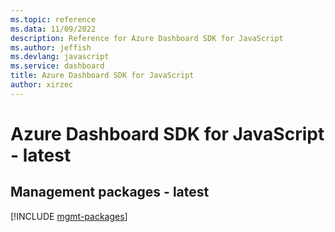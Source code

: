 ```yaml
---
ms.topic: reference
ms.data: 11/09/2022
description: Reference for Azure Dashboard SDK for JavaScript
ms.author: jeffish
ms.devlang: javascript
ms.service: dashboard
title: Azure Dashboard SDK for JavaScript
author: xirzec
---
```

# Azure Dashboard SDK for JavaScript - latest

## Management packages - latest
[!INCLUDE [mgmt-packages](dashboard-mgmt-index.md)]